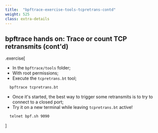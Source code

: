 ```yaml
---
title:  "bpftrace-exercise-tools-tcpretrans-contd"
weight: 525
class: extra-details
---
```


## bpftrace hands on: Trace or count TCP retransmits (cont'd)

.exercise[
- In the `bpftrace/tools` folder;
- With root permissions;
- Execute the `tcpretrans.bt` tool;

```bash
  bpftrace tcpretrans.bt
```
- Once it's started, the best way to trigger some retransmits is to try to connect to a closed port;
- Try it on a new terminal while leaving `tcpretrans.bt` active!

```bash
  telnet bpf.sh 9090
```
]
